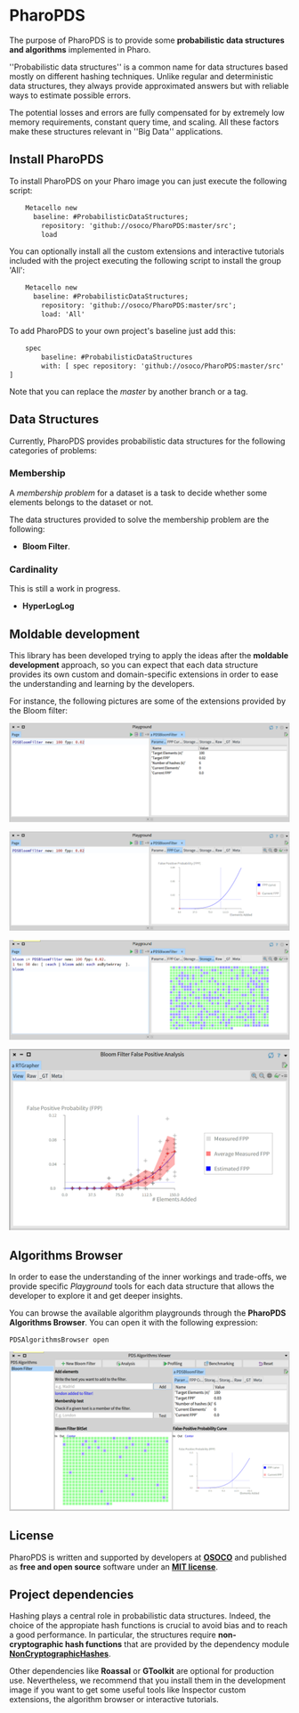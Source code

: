 # PharoPDS

The purpose of PharoPDS is to provide some **probabilistic data structures and algorithms** implemented in Pharo.

''Probabilistic data structures'' is a common name for data structures based mostly on different hashing techniques. Unlike regular and deterministic data structures, they always provide approximated answers but with reliable ways to estimate possible errors.

The potential losses and errors are fully compensated for by extremely low memory requirements, constant query time, and scaling. All these factors make these structures relevant in ''Big Data'' applications.

## Install PharoPDS

To install PharoPDS on your Pharo image you can just execute the following script:

```Smalltalk
    Metacello new
      baseline: #ProbabilisticDataStructures;
    	repository: 'github://osoco/PharoPDS:master/src';
    	load
```

You can optionally install all the custom extensions and interactive tutorials included with the project executing the following script to install the group 'All':


```Smalltalk
    Metacello new
      baseline: #ProbabilisticDataStructures;
    	repository: 'github://osoco/PharoPDS:master/src';
    	load: 'All'
```

To add PharoPDS to your own project's baseline just add this:

```Smalltalk
    spec
    	baseline: #ProbabilisticDataStructures
    	with: [ spec repository: 'github://osoco/PharoPDS:master/src' ]
```

Note that you can replace the *master* by another branch or a tag.

## Data Structures

Currently, PharoPDS provides probabilistic data structures for the following categories of problems:

### Membership

A *membership problem* for a dataset is a task to decide whether some elements belongs to the dataset or not.

The data structures provided to solve the membership problem are the following:

 - **Bloom Filter**.

### Cardinality

This is still a work in progress.

 - **HyperLogLog**

## Moldable development

This library has been developed trying to apply the ideas after the **moldable development** approach, so you can expect that each data structure provides its own custom and domain-specific extensions in order to ease the understanding and learning by the developers.

For instance, the following pictures are some of the extensions provided by the Bloom filter:

![Inspector on Bloom Filter - Parameters tab](doc/images/bloom-params-extension.png)

![Inspector on Bloom Filter - FPP tab](doc/images/bloom-fpp-extension.png)

![Inspector on Bloom Filter - Bits tab](doc/images/bloom-bits-extension.png)

![Inspector on Bloom Filter - Analysis](doc/images/bloom-analysis.png)

## Algorithms Browser

In order to ease the understanding of the inner workings and trade-offs, we provide specific *Playground* tools for each data structure that allows the developer to explore it and get deeper insights.

You can browse the available algorithm playgrounds through the **PharoPDS Algorithms Browser**. You can open it with the following expression:

```Smalltalk
PDSAlgorithmsBrowser open 
```

![PDS Algorithms Browser](doc/images/algorithms-browser.png)

## License

PharoPDS is written and supported by developers at **[OSOCO](https://osococo.es)** and published as **free and open source** software  under an **[MIT license](LICENSE)**.

## Project dependencies

Hashing plays a central role in probabilistic data structures. Indeed, the choice of the appropiate hash functions is crucial to avoid bias and to reach a good performance. In particular, the structures require **non-cryptographic hash functions** that are provided by the dependency module **[NonCryptographicHashes](https://github.com/osoco/pharo-non-cryptographic-hashes)**.

Other dependencies like **Roassal** or **GToolkit** are optional for production use. Nevertheless, we recommend that you install them in the development image if you want to get some useful tools like Inspector custom extensions, the algorithm browser or interactive tutorials.
